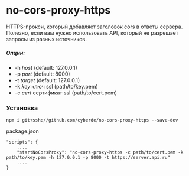 # no-cors-proxy-https

HTTPS-прокси, который добавляет заголовок cors в ответы сервера.
Полезно, если вам нужно использовать API, который не разрешает запросы из разных источников.

##### Опции:

  * -h _host_  (default: 127.0.0.1)
  * -p _port_  (default: 8000)
  * -t _target_  (default: 127.0.0.1)
  * -k _key_  ключ ssl (path/to/key.pem)
  * -c _cert_  сертификат ssl (path/to/cert.pem)

### Установка

```
npm i git+ssh://github.com/cyberde/no-cors-proxy-https --save-dev
```

package.json
```
"scripts": {
    ....
    "startNoCorsProxy": "no-cors-proxy-https -c path/to/cert.pem -k path/to/key.pem -h 127.0.0.1 -p 8000 -t https://server.api.ru"
    ....
}
```